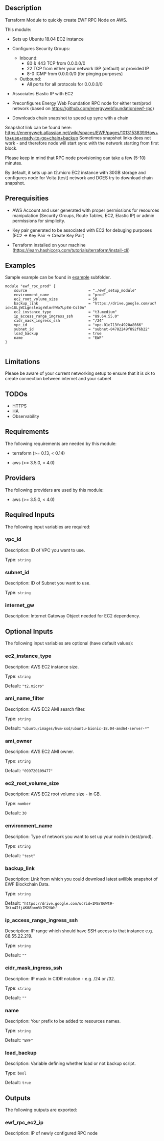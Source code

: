 ## Description
Terraform Module to quickly create EWF RPC Node on AWS.

This module:

  - Sets up Ubuntu 18.04 EC2 instance
  - Configures Security Groups:
    - Inbound:
      - 80 & 443 TCP from 0.0.0.0/0
      - 22 TCP from either your network ISP (default) or provided IP
      - 8-0 ICMP from 0.0.0.0/0 (for pinging purposes)
    - Outbound:
      - All ports for all protocols for 0.0.0.0/0   

  - Associates Elastic IP with EC2
  - Preconfigures Energy Web Foundation RPC node for either test/prod network (based on https://github.com/energywebfoundation/ewf-rpc)
  - Downloads chain snapshot to speed up sync with a chain

Snapshot link can be found here: https://energyweb.atlassian.net/wiki/spaces/EWF/pages/1013153839/How+to+use+ready-to-go+chain+backup
Sometimes snapshot links does not work - and therefore node will start sync with the network starting from first block.

Please keep in mind that RPC node provisioning can take a few (5-10) minutes.

By default, it sets up an t2.micro EC2 instance with 30GB storage and configures node for Volta (test) network and DOES try to download chain snapshot.

## Prerequisities

- AWS Account and user generated with proper permissions for resources manipulation (Security Groups, Route Tables, EC2, Elastic IP) or admin permissions for simplicity.

- Key pair generated to be associated with EC2 for debuging purposes (EC2 -> Key Pair -> Create Key Pair)

- Terraform installed on your machine (https://learn.hashicorp.com/tutorials/terraform/install-cli)

## Examples
Sample example can be found in [example](./example) subfolder.

```hcl
module "ewf_rpc_prod" {
    source                            = "./ewf_setup_module"
    environment_name                  = "prod"
    ec2_root_volume_size              = 50
    backup_link                       = "https://drive.google.com/uc?id=1ULjWCLgnsleigrWlmrhWo7LptW-Csl0n"
    ec2_instance_type                 = "t3.medium"
    ip_access_range_ingress_ssh       = "89.64.55.0"
    cidr_mask_ingress_ssh             = "/24"
    vpc_id                            = "vpc-01e713fc4920a8666"
    subnet_id                         = "subnet-04782249f892f6b22"
    load_backup                       = true
    name                              = "EWF"
}


```

## Limitations
Please be aware of your current networking setup to ensure that it is ok to create connection between internet and your subnet

## TODOs
- HTTPS
- HA
- Observability

<!-- BEGINNING OF PRE-COMMIT-TERRAFORM DOCS HOOK -->
## Requirements

The following requirements are needed by this module:

- terraform (>= 0.13, < 0.14)

- aws (>= 3.5.0, < 4.0)

## Providers

The following providers are used by this module:

- aws (>= 3.5.0, < 4.0)

## Required Inputs

The following input variables are required:

### vpc\_id

Description: ID of VPC you want to use.

Type: `string`

### subnet\_id

Description: ID of Subnet you want to use.

Type: `string`

### internet\_gw

Description: Internet Gateway Object needed for EC2 dependency.


## Optional Inputs

The following input variables are optional (have default values):

### ec2\_instance\_type

Description: AWS EC2 instance size.

Type: `string`

Default: `"t2.micro"`

### ami\_name\_filter

Description: AWS EC2 AMI search filter.

Type: `string`

Default: `"ubuntu/images/hvm-ssd/ubuntu-bionic-18.04-amd64-server-*"`

### ami\_owner

Description: AWS EC2 AMI owner.

Type: `string`

Default: `"099720109477"`

### ec2\_root\_volume\_size

Description: AWS EC2 root volume size - in GB.

Type: `number`

Default: `30`

### environment\_name

Description: Type of network you want to set up your node in (test/prod).

Type: `string`

Default: `"test"`

### backup\_link

Description: Link from which you could download latest avilible snapshot of EWF Blockchain Data.

Type: `string`

Default: `"https://drive.google.com/uc?id=1MSrU6Wt9-IKio4Ifj4K08bmnVk7M2VWh"`

### ip\_access\_range\_ingress\_ssh

Description: IP range which should have SSH access to that instance e.g. 88.55.22.219.

Type: `string`

Default: `""`

### cidr\_mask\_ingress\_ssh

Description: IP mask in CIDR notation - e.g. /24 or /32.

Type: `string`

Default: `""`

### name

Description: Your prefix to be added to resources names.

Type: `string`

Default: `"EWF"`

### load\_backup

Description: Variable defining whether load or not backup script.

Type: `bool`

Default: `true`

## Outputs

The following outputs are exported:

### ewf\_rpc\_ec2\_ip

Description: IP of newly configured RPC node


<!-- END OF PRE-COMMIT-TERRAFORM DOCS HOOK -->

